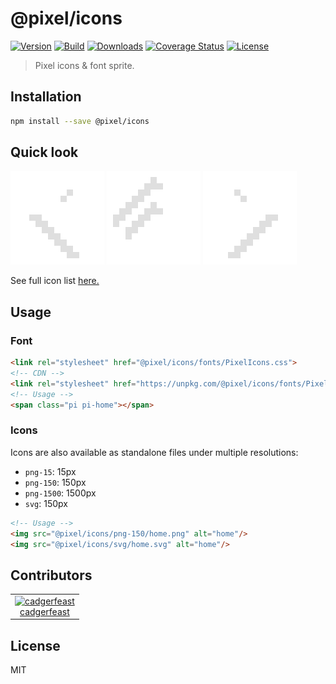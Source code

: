 # @pixel/icons

[![Version](https://badge.fury.io/js/%40pixel%2Ficons.svg)](https://www.npmjs.com/package/@pixel/icons)
[![Build](https://travis-ci.org/cadgerfeast/pixel-icons.svg?branch=master)](https://travis-ci.org/cadgerfeast/pixel-icons)
[![Downloads](https://img.shields.io/npm/dt/@pixel/icons.svg)](https://www.npmjs.com/package/@pixel/icons)
[![Coverage Status](https://coveralls.io/repos/github/cadgerfeast/pixel-icons/badge.svg?branch=master)](https://coveralls.io/github/cadgerfeast/pixel-icons?branch=master)
[![License](https://img.shields.io/npm/l/@pixel/icons.svg)](https://github.com/cadgerfeast/pixel-icons/blob/master/LICENSE)

> Pixel icons & font sprite.

## Installation

``` bash
npm install --save @pixel/icons
```

## Quick look

<img src="./png-150/chevron-left.png"/>
<img src="./png-150/home.png"/>
<img src="./png-150/chevron-right.png"/>

See full icon list [here.](./ICONS.md "Full icon list")

## Usage

### Font

``` html
<link rel="stylesheet" href="@pixel/icons/fonts/PixelIcons.css">
<!-- CDN -->
<link rel="stylesheet" href="https://unpkg.com/@pixel/icons/fonts/PixelIcons.css">
<!-- Usage -->
<span class="pi pi-home"></span>
```

### Icons

Icons are also available as standalone files under multiple resolutions:

* `png-15`: 15px
* `png-150`: 150px
* `png-1500`: 1500px
* `svg`: 150px

``` html
<!-- Usage -->
<img src="@pixel/icons/png-150/home.png" alt="home"/>
<img src="@pixel/icons/svg/home.svg" alt="home"/>
```

## Contributors

<table>
  <tbody>
    <tr>
      <td align="center">
        <a href="https://github.com/cadgerfeast">
          <img src="https://github.com/cadgerfeast.png?size=100" alt="cadgerfeast" width="100px">
          <br/>
          <span>cadgerfeast</span>
        </a>
      </td>
    </tr>
  </tbody>
</table>

## License

MIT
